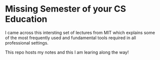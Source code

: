 # Missing Semester of your CS Education

I came across this intersting set of lectures from MIT which explains some of the most frequently used and fundamental tools required in all professional settings. 

This repo hosts my notes and this I am learing along the way! 
